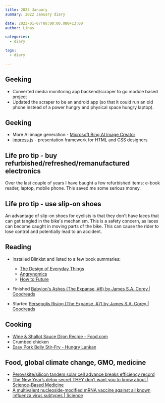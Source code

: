 ```yaml
---
title: 2023 January
summary: 2022 January diary

date: 2023-01-07T08:00:00.000+13:00
author: Linas

categories:
  - diary

tags:
  - diary

---
```


## Geeking

* Converted media monitoring app backend/scraper to go module based project
* Updated the scraper to be an android app (so that it could run an old phone instead of a power hungry and physical space hungry laptop).

## Geeking

* More AI image generation - [Microsoft Bing AI Image Creator](https://www.bing.com/images/create)
* [impress.js](https://impress.js.org/) - presentation framework for HTML and CSS designers

## Life pro tip - buy refurbished/refreshed/remanufactured electronics

Over the last couple of years I have baught a few refurbished items: e-book reader, laptop, mobile phone. This saved me some serious money. 

## Life pro tip - use slip-on shoes

An advantage of slip-on shoes for cyclists is that they don't have laces that can get tangled in the bike's mechanism. This is a safety concern, as laces can become caught in moving parts of the bike. This can cause the rider to lose control and potentially lead to an accident.

## Reading

* Installed Blinkist and listed to a few book summaries:
  * [The Design of Everyday Things](https://www.blinkist.com/en/app/books/the-design-of-everyday-things-en)
  * [Angrynomics](https://www.blinkist.com/en/app/books/angrynomics-en)
  * [How to Future](https://www.blinkist.com/en/app/books/how-to-future-en)

* Finished [Babylon's Ashes (The Expanse, #6) by James S.A. Corey | Goodreads](https://www.goodreads.com/book/show/25877663-babylon-s-ashes)
* Started [Persepolis Rising (The Expanse, #7) by James S.A. Corey | Goodreads](https://www.goodreads.com/book/show/28335696-persepolis-rising)

## Cooking

* [Wine & Shallot Sauce Dijon Recipe - Food.com](https://www.food.com/recipe/wine-shallot-sauce-dijon-64234)
* Crumbed chicken
* [Easy Pork Belly Stir-Fry - Hungry Lankan](https://hungrylankan.com/recipes/easy-pork-belly-stir-fry/)


## Food, global climate change, GMO, medicine

* [Perovskite/silicon tandem solar cell advance breaks efficiency record](https://newatlas.com/energy/perovskite-silicon-tandem-solar-cell-efficiency-record-32-5-percent/)
* [The New Year’s detox secret THEY don’t want you to know about | Science-Based Medicine](https://sciencebasedmedicine.org/the-new-years-detox-secret-they-dont-want-you-to-know-about/)
* [A multivalent nucleoside-modified mRNA vaccine against all known influenza virus subtypes | Science](https://www.science.org/doi/10.1126/science.abm0271)